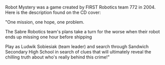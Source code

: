 Robot Mystery was a game created by FIRST Robotics team 772 in 2004. Here is the description found on the CD cover:



"One mission, one hope, one problem.

The Sabre Robotics team's plans take a turn for the worse when their robot ends up missing one hour before shipping

Play as Ludwik Sobiesiak (team leader) and search through Sandwich Secondary High School in search of clues that will ultimately reveal the chilling truth about who's really behind this crime!"
